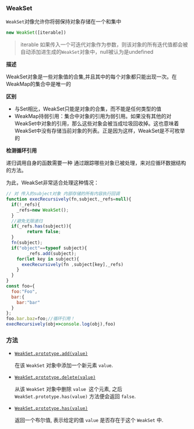 ### WeakSet

`WeakSet`对像允许你将弱保持对象存储在一个和集中

~~~ javascript
new WeakSet([iterable])
~~~

> iterable 如果传入一个可迭代对象作为参数，则该对象的所有迭代值都会被自动添加进生成的`WeakSet`对象中，null被认为是undefined

**描述**

WeakSet对象是一些对象值的合集,并且其中的每个对象都只能出现一次。在WeakMap的集合中是唯一的

**区别**

* 与Set相比，WeakSet只能是对象的合集，而不能是任何类型的值
* WeakMap持弱引用：集合中对象的引用为弱引用。如果没有其他的对WeakSet中对象的引用，那么这些对象会被当成垃圾回收掉。这也意味着WeakSet中没有存储当前对象的列表。正是因为这样，WeakSet是不可枚举的

**检测循环引用**

递归调用自身的函数需要一种 通过跟踪哪些对象已被处理，来对应循环数据结构的方法。

为此，WeakSet非常适合处理这种情况：

```javascript
// 对 传入的subject对象 内部存储的所有内容执行回调
function execRecursively(fn,subject,_refs=null){
  if(!_refs){
    _refs=new WeakSet();
  }
  //避免无限递归
  if(_refs.has(subject)){
		return false;
  }
  fn(subject);
  if("object"==typeof subject){
		_refs.add(subject);
    for(let key in subject){
      execRecursively(fn ,subject[key],_refs)
    }
  }
}
const foo={
  foo:"Foo",
  bar:{
    bar:"bar"
  }
};
foo.bar.baz=foo;//循环引用！
execRecursively(obj=>console.log(obj),foo)
```



### 方法

- [`WeakSet.prototype.add(value)`](https://developer.mozilla.org/zh-CN/docs/Web/JavaScript/Reference/Global_Objects/WeakSet/add)

   在该 `WeakSet` 对象中添加一个新元素 `value`.

- [`WeakSet.prototype.delete(value)`](https://developer.mozilla.org/zh-CN/docs/Web/JavaScript/Reference/Global_Objects/WeakSet/delete)

  从该 `WeakSet` 对象中删除 `value `这个元素, 之后 `WeakSet.prototype.has(value)` 方法便会返回 `false`.

- [`WeakSet.prototype.has(value)`](https://developer.mozilla.org/zh-CN/docs/Web/JavaScript/Reference/Global_Objects/WeakSet/has)

  返回一个布尔值,  表示给定的值 `value` 是否存在于这个 `WeakSet` 中.









